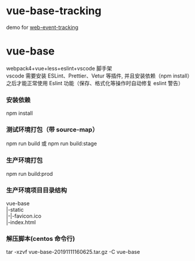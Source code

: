 # vue-base-tracking
demo for [web-event-tracking](https://github.com/huangkaizh/event-tracking)


# vue-base

webpack4+vue+less+eslint+vscode 脚手架  
vscode 需要安装 ESLint、Prettier、Vetur 等插件, 并且安装依赖（npm install）之后才能正常使用 Eslint 功能（保存、格式化等操作时自动修复 eslint 警告）

### 安装依赖

npm install

### 测试环境打包（带 source-map）

npm run build 或 npm run build:stage

### 生产环境打包

npm run build:prod

### 生产环境项目目录结构

vue-base  
|-static  
|-|-favicon.ico  
|-index.html

### 解压脚本(centos 命令行)

tar -xzvf vue-base-20191111160625.tar.gz -C vue-base
